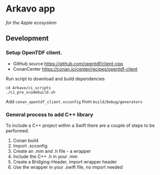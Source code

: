 # Arkavo app
_for the Apple ecosystem_

## Development

### Setup OpenTDF client.

- GitHub source  https://github.com/opentdf/client-cpp
- ConanCenter  https://conan.io/center/recipes/opentdf-client

Run script to download and build dependencies

```shell
cd Arkavo/ci_scripts
./ci_pre_xcodebuild.sh
```

Add `conan_opentdf_client.xcconfig` from `build/Debug/generators`

### General process to add C++ library

To include a C++ project within a Swift there are a couple of steps to be performed.

1. Conan build
2. Import .xcconfig
3. Create an .mm and .h file - a wrapper
4. Include the C++ .h in your .mm
5. Create a Bridging-Header, import wrapper header
6. Use the wrapper in your .swift file, no import needed
